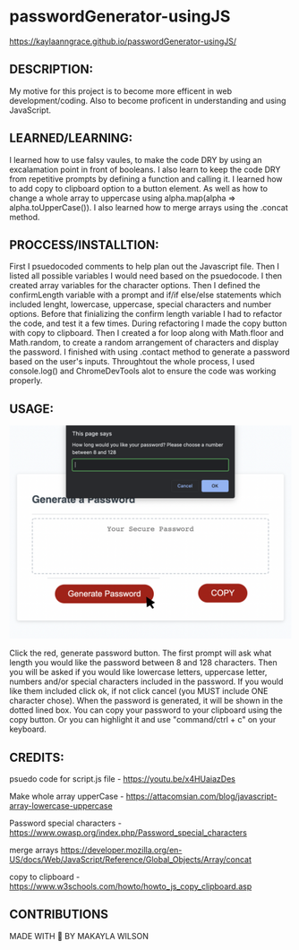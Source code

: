 # passwordGenerator-usingJS
https://kaylaanngrace.github.io/passwordGenerator-usingJS/

## DESCRIPTION:
My motive for this project is to become more efficent in web development/coding. Also to become proficent in understanding and using JavaScript.

## LEARNED/LEARNING:
I learned how to use falsy vaules, to make the code DRY by using an excalamation point in front of booleans. I also learn to keep the code DRY from repetitive prompts by defining a function and calling it. I learned how to add copy to clipboard option to a button element. As well as how to change a whole array to uppercase using  alpha.map(alpha => alpha.toUpperCase()). I also learned how to merge arrays using the .concat method. 

## PROCCESS/INSTALLTION:
First I psuedocoded comments to help plan out the Javascript file. Then I listed all possible variables I would need based on the psuedocode. I then created array variables for the character options. Then I defined the confirmLength variable with a prompt and if/if else/else statements which included lenght, lowercase, uppercase, special characters and number options. Before that finializing the confirm length variable I had to refactor the code, and test it a few times. During refactoring I made the copy button with copy to clipboard. Then I created a for loop along with Math.floor and Math.random, to create a random arrangement of characters and display the password. I finished with using .contact method to generate a password based on the user's inputs. Throughtout the whole process, I used console.log() and ChromeDevTools alot to ensure the code was working properly. 

## USAGE: 
![Generate Password](/assets/images/passGen.png)

Click the red, generate password button. The first prompt will ask what length you would like the password between 8 and 128 characters. Then you will be asked if you would like lowercase letters, uppercase letter, numbers and/or special characters included in the password. If you would like them included click ok, if not click cancel (you MUST include ONE character chose). When the password is generated, it will be shown in the dotted lined box. You can copy your password to your clipboard using the copy button. Or you can highlight it and use "command/ctrl + c" on your keyboard. 

## CREDITS:
psuedo code for script.js file - https://youtu.be/x4HUaiazDes

Make whole array upperCase - https://attacomsian.com/blog/javascript-array-lowercase-uppercase

Password special characters - https://www.owasp.org/index.php/Password_special_characters

merge arrays https://developer.mozilla.org/en-US/docs/Web/JavaScript/Reference/Global_Objects/Array/concat

copy to clipboard - https://www.w3schools.com/howto/howto_js_copy_clipboard.asp

## CONTRIBUTIONS

MADE WITH 💜 BY MAKAYLA WILSON